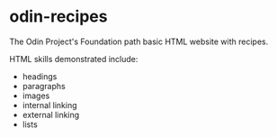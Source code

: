 # odin-recipes

The Odin Project's Foundation path basic HTML website with recipes.

HTML skills demonstrated include:
* headings
* paragraphs
* images
* internal linking
* external linking
* lists
